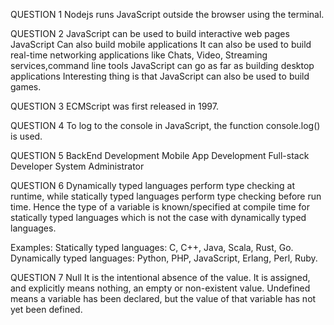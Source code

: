 QUESTION 1
Nodejs runs JavaScript outside the browser using the terminal.

QUESTION 2
JavaScript can be used to build interactive web pages
JavaScript Can also build mobile applications
It can also be used to build real-time networking applications like Chats, Video, Streaming services,command line tools
JavaScript can go as far as building desktop applications
Interesting thing is that JavaScript can also be used to build games.

QUESTION 3
ECMScript was first released in 1997.

QUESTION 4
To log to the console in JavaScript, the function console.log() is used.

QUESTION 5
BackEnd Development
Mobile App Development
Full-stack Developer
System Administrator

QUESTION 6
Dynamically typed languages perform type checking at runtime, while statically typed languages perform type checking before run time. Hence the type of a variable is known/specified at compile time for statically typed languages which is not the case with dynamically typed languages.

Examples:
Statically typed languages: C, C++, Java, Scala, Rust, Go.
Dynamically typed languages: Python, PHP, JavaScript, Erlang, Perl, Ruby.

QUESTION 7
Null It is the intentional absence of the value. It is assigned, and explicitly means nothing, an empty or non-existent value. Undefined means a variable has been declared, but the value of that variable has not yet been defined.

